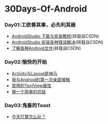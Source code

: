 # 30Days-Of-Android

### Day01:工欲善其事，必先利其器
* [AndroidStudio 下载与安装教程](https://blog.csdn.net/shengmer/article/details/78866918)(转载自CSDN)    
* [AndroidStudio 安装各种错误解决](https://blog.csdn.net/TaiJi1985/article/details/51404720)(转载自CSDN)  
* [了解各种Android文件](https://blog.csdn.net/zhaohuiyang_949/article/details/81639127)(转载自CSDN)  
### Day02:愉快的开始
* [Activity与Layout是神马](https://github.com/stepfencurryxiao/30DaysOfAndroid/blob/master/docs/Day02/ActivityAndLayout.md)   
* [我与Android的第一次亲密接触](https://github.com/stepfencurryxiao/30DaysOfAndroid/blob/master/docs/Day02/FirstApp.md)  
* [常用的TextView属性](https://github.com/stepfencurryxiao/30DaysOfAndroid/blob/master/docs/Day02/TextView.md)  
* [做一个简单的总结](https://github.com/stepfencurryxiao/30DaysOfAndroid/blob/master/docs/Day02/summarize.md)
### Day03:鬼畜的Toast
* [今天打算怎么玩？](https://github.com/stepfencurryxiao/30DaysOfAndroid/blob/master/docs/Day03/LoginApp.md)
